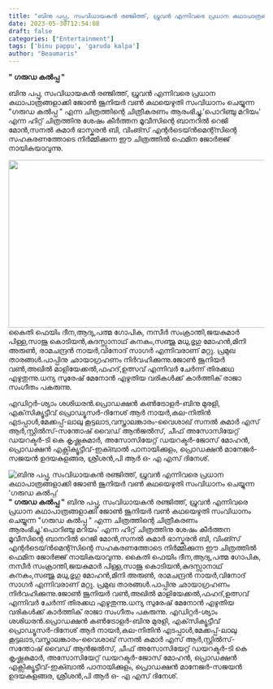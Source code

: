 ```yaml
---
title: "ബിനു പപ്പു, സംവിധായകൻ രഞ്ജിത്ത്, ധ്രുവൻ എന്നിവരെ പ്രധാന കഥാപാത്രങ്ങളാക്കി ജോൺ ജൂനിയർ വൺ കഥയെഴുതി സംവിധാനം ചെയ്യുന്ന 'ഗരുഡ കൽപ്പ'"
date: 2023-05-30T12:54:08
draft: false
categories: ["Entertainment"]
tags: ['binu pappu', 'garuda kalpa']
author: "Beaumaris"
---
```


<strong>" ഗരുഡ കൽപ്പ "</strong>

ബിനു പപ്പു, സംവിധായകൻ രഞ്ജിത്ത്, ധ്രുവൻ എന്നിവരെ പ്രധാന കഥാപാത്രങ്ങളാക്കി ജോൺ ജൂനിയർ വൺ കഥയെഴുതി സംവിധാനം ചെയ്യുന്ന "ഗരുഡ കൽപ്പ " എന്ന ചിത്രത്തിന്റെ ചിത്രീകരണം ആരംഭിച്ചു.'പൊറിഞ്ചു മറിയം' എന്ന ഹിറ്റ് ചിത്രത്തിനു ശേഷം കീർത്തന മൂവീസിന്റെ ബാനറിൽ റെജി മോൻ,സനൽ കുമാർ ഭാസ്കരൻ ബി, വിംങ്സ് എന്റർടെയ്ൻമെന്റ്സിന്റെ സഹകരണത്തോടെ നിർമ്മിക്കുന്ന ഈ ചിത്രത്തിൽ ഫെമിന ജോർജ്ജ് നായികയാവുന്നു.

<a href="https://cdn.boolokam.com/articles/2023/05/r2rrtttt.jpg"><img class=" wp-image-397617 aligncenter" src="https://cdn.boolokam.com/articles/2023/05/r2rrtttt-1024x288.jpg" alt="" width="1173" height="330" /></a>കൈതി ഫെയിം ദീന,ആദ്യ,പത്മ ഗോപിക, നസീർ സംക്രാന്തി,ജയകുമാർ പിള്ള,സാജു കൊടിയൻ,കുദസ്സാനാഥ് കനകം,സഞ്ജു മധു,ഭൃഗു മോഹൻ,മിനി അരുൺ, രാമചന്ദ്രൻ നായർ,വിനോദ് സാഗർ എന്നിവരാണ് മറ്റു. പ്രമുഖ താരങ്ങൾ.പാപ്പിനു ഛായാഗ്രഹണം നിർവഹിക്കുന്നു.ജോൺ ജൂനിയർ വൺ,അഖിൽ മാളിയേക്കൽ,ഫഹദ്,ഉത്സവ് എന്നിവർ ചേർന്ന് തിരക്കഥ എഴുതുന്നു.ധന്യ സുരേഷ് മേനോൻ എഴുതിയ വരികൾക്ക് കാർത്തിക് രാജാ സംഗീതം പകരുന്നു.

എഡിറ്റർ-ശ്യാം ശശിധരൻ.പ്രൊഡക്ഷൻ കൺട്രോളർ-ബിനു മുരളി, എക്‌സിക്യൂട്ടീവ് പ്രൊഡ്യൂസർ-ദിനേശ് ആർ നായർ,കല-നിതിൻ എടപ്പാൾ,മേക്കപ്പ്-ലാലു കൂട്ടലാട,വസ്ത്രാലങ്കാരം-വൈശാഖ് സനൽ കുമാർ എസ് ആർ,സ്റ്റിൽസ്-സന്തോഷ് വൈഡ് ആൻജൽസ്, ചീഫ് അസോസിയേറ്റ് ഡയറക്ടർ-ടി കെ കൃഷ്ണകുമാർ, അസോസിയേറ്റ് ഡയറക്ടർ-ജോസ് മോഹൻ, പ്രൊഡക്ഷൻ എക്സിക്യൂട്ടീവ്-ഇക്ബാൽ പാനായിക്കുളം, പ്രൊഡക്ഷൻ മാനേജർ-സജയൻ ഉദയകുളങ്ങര, ശ്രീശൻ,പി ആർ ഒ- എ എസ് ദിനേശ്.


![ബിനു പപ്പു, സംവിധായകൻ രഞ്ജിത്ത്, ധ്രുവൻ എന്നിവരെ പ്രധാന കഥാപാത്രങ്ങളാക്കി ജോൺ ജൂനിയർ വൺ കഥയെഴുതി സംവിധാനം ചെയ്യുന്ന 'ഗരുഡ കൽപ്പ'](https://cdn.boolokam.com/articles/2023/05/r2rrtttt-1024x288.jpg)**" ഗരുഡ കൽപ്പ "** ബിനു പപ്പു, സംവിധായകൻ രഞ്ജിത്ത്, ധ്രുവൻ എന്നിവരെ പ്രധാന കഥാപാത്രങ്ങളാക്കി ജോൺ ജൂനിയർ വൺ കഥയെഴുതി സംവിധാനം ചെയ്യുന്ന "ഗരുഡ കൽപ്പ " എന്ന ചിത്രത്തിന്റെ ചിത്രീകരണം ആരംഭിച്ചു.'പൊറിഞ്ചു മറിയം' എന്ന ഹിറ്റ് ചിത്രത്തിനു ശേഷം കീർത്തന മൂവീസിന്റെ ബാനറിൽ റെജി മോൻ,സനൽ കുമാർ ഭാസ്കരൻ ബി, വിംങ്സ് എന്റർടെയ്ൻമെന്റ്സിന്റെ സഹകരണത്തോടെ നിർമ്മിക്കുന്ന ഈ ചിത്രത്തിൽ ഫെമിന ജോർജ്ജ് നായികയാവുന്നു. [](https://cdn.boolokam.com/articles/2023/05/r2rrtttt.jpg)കൈതി ഫെയിം ദീന,ആദ്യ,പത്മ ഗോപിക, നസീർ സംക്രാന്തി,ജയകുമാർ പിള്ള,സാജു കൊടിയൻ,കുദസ്സാനാഥ് കനകം,സഞ്ജു മധു,ഭൃഗു മോഹൻ,മിനി അരുൺ, രാമചന്ദ്രൻ നായർ,വിനോദ് സാഗർ എന്നിവരാണ് മറ്റു. പ്രമുഖ താരങ്ങൾ.പാപ്പിനു ഛായാഗ്രഹണം നിർവഹിക്കുന്നു.ജോൺ ജൂനിയർ വൺ,അഖിൽ മാളിയേക്കൽ,ഫഹദ്,ഉത്സവ് എന്നിവർ ചേർന്ന് തിരക്കഥ എഴുതുന്നു.ധന്യ സുരേഷ് മേനോൻ എഴുതിയ വരികൾക്ക് കാർത്തിക് രാജാ സംഗീതം പകരുന്നു. എഡിറ്റർ-ശ്യാം ശശിധരൻ.പ്രൊഡക്ഷൻ കൺട്രോളർ-ബിനു മുരളി, എക്‌സിക്യൂട്ടീവ് പ്രൊഡ്യൂസർ-ദിനേശ് ആർ നായർ,കല-നിതിൻ എടപ്പാൾ,മേക്കപ്പ്-ലാലു കൂട്ടലാട,വസ്ത്രാലങ്കാരം-വൈശാഖ് സനൽ കുമാർ എസ് ആർ,സ്റ്റിൽസ്-സന്തോഷ് വൈഡ് ആൻജൽസ്, ചീഫ് അസോസിയേറ്റ് ഡയറക്ടർ-ടി കെ കൃഷ്ണകുമാർ, അസോസിയേറ്റ് ഡയറക്ടർ-ജോസ് മോഹൻ, പ്രൊഡക്ഷൻ എക്സിക്യൂട്ടീവ്-ഇക്ബാൽ പാനായിക്കുളം, പ്രൊഡക്ഷൻ മാനേജർ-സജയൻ ഉദയകുളങ്ങര, ശ്രീശൻ,പി ആർ ഒ- എ എസ് ദിനേശ്.
